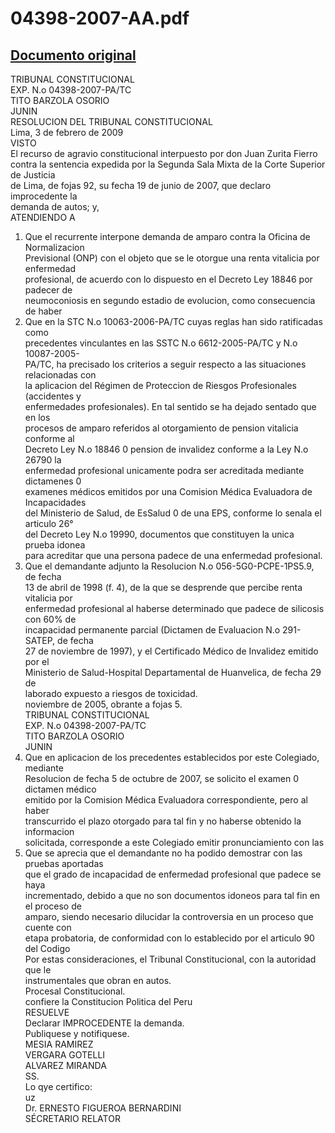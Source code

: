 
04398-2007-AA.pdf
=================
  
[Documento original](https://tc.gob.pe/jurisprudencia/2009/04398-2007-AA.pdf)  
---  
TRIBUNAL CONSTITUCIONAL  
EXP. N.o 04398-2007-PA/TC  
TITO BARZOLA OSORIO  
JUNIN  
RESOLUCION DEL TRIBUNAL CONSTITUCIONAL  
Lima, 3 de febrero de 2009  
VISTO  
El recurso de agravio constitucional interpuesto por don Juan Zurita Fierro  
contra la sentencia expedida por la Segunda Sala Mixta de la Corte Superior de Justicia  
de Lima, de fojas 92, su fecha 19 de junio de 2007, que declaro improcedente la  
demanda de autos; y,  
ATENDIENDO A  
1. Que el recurrente interpone demanda de amparo contra la Oficina de Normalizacion  
Previsional (ONP) con el objeto que se le otorgue una renta vitalicia por enfermedad  
profesional, de acuerdo con lo dispuesto en el Decreto Ley 18846 por padecer de  
neumoconiosis en segundo estadio de evolucion, como consecuencia de haber  
2. Que en la STC N.o 10063-2006-PA/TC cuyas reglas han sido ratificadas como  
precedentes vinculantes en las SSTC N.o 6612-2005-PA/TC y N.o 10087-2005-  
PA/TC, ha precisado los criterios a seguir respecto a las situaciones relacionadas con  
la aplicacion del Régimen de Proteccion de Riesgos Profesionales (accidentes y  
enfermedades profesionales). En tal sentido se ha dejado sentado que en los  
procesos de amparo referidos al otorgamiento de pension vitalicia conforme al  
Decreto Ley N.o 18846 0 pension de invalidez conforme a la Ley N.o 26790 la  
enfermedad profesional unicamente podra ser acreditada mediante dictamenes 0  
examenes médicos emitidos por una Comision Médica Evaluadora de Incapacidades  
del Ministerio de Salud, de EsSalud 0 de una EPS, conforme lo senala el articulo 26°  
del Decreto Ley N.o 19990, documentos que constituyen la unica prueba idonea  
para acreditar que una persona padece de una enfermedad profesional.  
3. Que el demandante adjunto la Resolucion N.o 056-5G0-PCPE-1PS5.9, de fecha  
13 de abril de 1998 (f. 4), de la que se desprende que percibe renta vitalicia por  
enfermedad profesional al haberse determinado que padece de silicosis con 60% de  
incapacidad permanente parcial (Dictamen de Evaluacion N.o 291-SATEP, de fecha  
27 de noviembre de 1997), y el Certificado Médico de Invalidez emitido por el  
Ministerio de Salud-Hospital Departamental de Huanvelica, de fecha 29 de  
laborado expuesto a riesgos de toxicidad.  
noviembre de 2005, obrante a fojas 5.  
TRIBUNAL CONSTITUCIONAL  
EXP. N.o 04398-2007-PA/TC  
TITO BARZOLA OSORIO  
JUNIN  
4. Que en aplicacion de los precedentes establecidos por este Colegiado, mediante  
Resolucion de fecha 5 de octubre de 2007, se solicito el examen 0 dictamen médico  
emitido por la Comision Médica Evaluadora correspondiente, pero al haber  
transcurrido el plazo otorgado para tal fin y no haberse obtenido la informacion  
solicitada, corresponde a este Colegiado emitir pronunciamiento con las  
5. Que se aprecia que el demandante no ha podido demostrar con las pruebas aportadas  
que el grado de incapacidad de enfermedad profesional que padece se haya  
incrementado, debido a que no son documentos idoneos para tal fin en el proceso de  
amparo, siendo necesario dilucidar la controversia en un proceso que cuente con  
etapa probatoria, de conformidad con lo establecido por el articulo 90 del Codigo  
Por estas consideraciones, el Tribunal Constitucional, con la autoridad que le  
instrumentales que obran en autos.  
Procesal Constitucional.  
confiere la Constitucion Politica del Peru  
RESUELVE  
Declarar IMPROCEDENTE la demanda.  
Publiquese y notifiquese.  
MESIA RAMIREZ  
VERGARA GOTELLI  
ALVAREZ MIRANDA  
SS.  
Lo qye certifico:  
uz  
Dr. ERNESTO FIGUEROA BERNARDINI  
SÉCRETARIO RELATOR